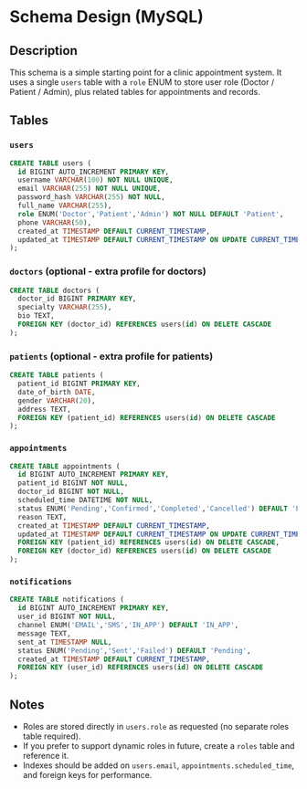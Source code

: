 # Schema Design (MySQL)

## Description
This schema is a simple starting point for a clinic appointment system. It uses a single `users` table with a `role` ENUM to store user role (Doctor / Patient / Admin), plus related tables for appointments and records.

## Tables

### `users`
```sql
CREATE TABLE users (
  id BIGINT AUTO_INCREMENT PRIMARY KEY,
  username VARCHAR(100) NOT NULL UNIQUE,
  email VARCHAR(255) NOT NULL UNIQUE,
  password_hash VARCHAR(255) NOT NULL,
  full_name VARCHAR(255),
  role ENUM('Doctor','Patient','Admin') NOT NULL DEFAULT 'Patient',
  phone VARCHAR(50),
  created_at TIMESTAMP DEFAULT CURRENT_TIMESTAMP,
  updated_at TIMESTAMP DEFAULT CURRENT_TIMESTAMP ON UPDATE CURRENT_TIMESTAMP
);
```

### `doctors` (optional - extra profile for doctors)
```sql
CREATE TABLE doctors (
  doctor_id BIGINT PRIMARY KEY,
  specialty VARCHAR(255),
  bio TEXT,
  FOREIGN KEY (doctor_id) REFERENCES users(id) ON DELETE CASCADE
);
```

### `patients` (optional - extra profile for patients)
```sql
CREATE TABLE patients (
  patient_id BIGINT PRIMARY KEY,
  date_of_birth DATE,
  gender VARCHAR(20),
  address TEXT,
  FOREIGN KEY (patient_id) REFERENCES users(id) ON DELETE CASCADE
);
```

### `appointments`
```sql
CREATE TABLE appointments (
  id BIGINT AUTO_INCREMENT PRIMARY KEY,
  patient_id BIGINT NOT NULL,
  doctor_id BIGINT NOT NULL,
  scheduled_time DATETIME NOT NULL,
  status ENUM('Pending','Confirmed','Completed','Cancelled') DEFAULT 'Pending',
  reason TEXT,
  created_at TIMESTAMP DEFAULT CURRENT_TIMESTAMP,
  updated_at TIMESTAMP DEFAULT CURRENT_TIMESTAMP ON UPDATE CURRENT_TIMESTAMP,
  FOREIGN KEY (patient_id) REFERENCES users(id) ON DELETE CASCADE,
  FOREIGN KEY (doctor_id) REFERENCES users(id) ON DELETE CASCADE
);
```

### `notifications`
```sql
CREATE TABLE notifications (
  id BIGINT AUTO_INCREMENT PRIMARY KEY,
  user_id BIGINT NOT NULL,
  channel ENUM('EMAIL','SMS','IN_APP') DEFAULT 'IN_APP',
  message TEXT,
  sent_at TIMESTAMP NULL,
  status ENUM('Pending','Sent','Failed') DEFAULT 'Pending',
  created_at TIMESTAMP DEFAULT CURRENT_TIMESTAMP,
  FOREIGN KEY (user_id) REFERENCES users(id) ON DELETE CASCADE
);
```

## Notes
- Roles are stored directly in `users.role` as requested (no separate roles table required).
- If you prefer to support dynamic roles in future, create a `roles` table and reference it.
- Indexes should be added on `users.email`, `appointments.scheduled_time`, and foreign keys for performance.
